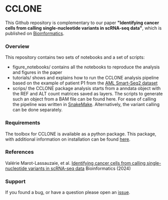 # CCLONE

This Github repository is complementary to our paper **"Identifying cancer cells from calling single-nucleotide variants in scRNA-seq data"**, which is published on [Bioinformatics](https://doi.org/10.1093/bioinformatics/btae512).

### Overview
This repository contains two sets of notebooks and a set of scripts:
- figure_notebooks/  contains all the notebooks to reproduce the analysis and figures in the paper
- tutorials/  shows and explains how to run the CCLONE analysis pipeline based on the example of patient P1 from the [AML Smart-Seq2 dataset](10.1038/s41467-021-21650-1)
- scrips/  the CCLONE package analysis starts from a anndata object with the REF and ALT count matrices saved as layers. The scripts to generate such an object from a BAM file can be found here. For ease of calling the pipeline was written in [SnakeMake](https://snakemake.readthedocs.io). Alternatively, the variant calling can be done separately.

### Requirements

The toolbox for CCLONE is available as a python package. This package, with additional information on installation can be found [here](https://github.com/ValerieMarot/clonal_tracing_package).

### References

Valérie Marot-Lassauzaie, et al. [Identifying cancer cells from calling single-nucleotide variants in scRNA-seq data](https://doi.org/10.1101/2024.02.21.581377) Bioinformatics (2024) 

### Support

If you found a bug, or have a question please open an [issue](https://github.com/ValerieMarot/clonal_tracing_notebooks/issues).
